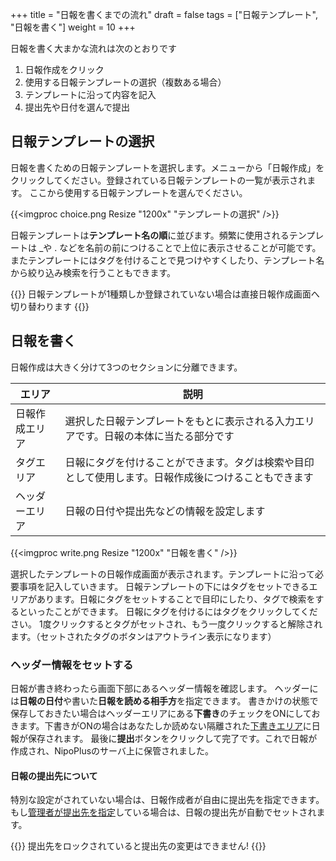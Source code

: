 +++
title = "日報を書くまでの流れ"
draft = false
tags = ["日報テンプレート", "日報を書く"]
weight = 10
+++


日報を書く大まかな流れは次のとおりです

1. 日報作成をクリック
1. 使用する日報テンプレートの選択（複数ある場合）
1. テンプレートに沿って内容を記入
1. 提出先や日付を選んで提出

## 日報テンプレートの選択

日報を書くための日報テンプレートを選択します。メニューから「日報作成」をクリックしてください。登録されている日報テンプレートの一覧が表示されます。
ここから使用する日報テンプレートを選んでください。

{{<imgproc choice.png Resize "1200x" "テンプレートの選択" />}}

日報テンプレートは**テンプレート名の順**に並びます。頻繁に使用されるテンプレートは _や . などを名前の前につけることで上位に表示させることが可能です。
またテンプレートにはタグを付けることで見つけやすくしたり、テンプレート名から絞り込み検索を行うこともできます。

{{<alice pos="right" icon="here">}}
日報テンプレートが1種類しか登録されていない場合は直接日報作成画面へ切り替わります
{{</alice>}}

## 日報を書く

日報作成は大きく分けて3つのセクションに分離できます。

|エリア|説明|
|---|---|
|日報作成エリア|選択した日報テンプレートをもとに表示される入力エリアです。日報の本体に当たる部分です|
|タグエリア|日報にタグを付けることができます。タグは検索や目印として使用します。日報作成後につけることもできます|
|ヘッダーエリア|日報の日付や提出先などの情報を設定します|

{{<imgproc write.png Resize "1200x" "日報を書く" />}}

選択したテンプレートの日報作成画面が表示されます。テンプレートに沿って必要事項を記入していきます。
日報テンプレートの下にはタグをセットできるエリアがあります。日報にタグをセットすることで目印にしたり、タグで検索をするといったことができます。
日報にタグを付けるにはタグをクリックしてください。
1度クリックするとタグがセットされ、もう一度クリックすると解除されます。（セットされたタグのボタンはアウトライン表示になります）

### ヘッダー情報をセットする

日報が書き終わったら画面下部にあるヘッダー情報を確認します。
ヘッダーには**日報の日付**や書いた**日報を読める相手方**を指定できます。
書きかけの状態で保存しておきたい場合はヘッダーエリアにある**下書き**のチェックをONにしておきます。下書きがONの場合はあなたしか読めない隔離された[下書きエリア](/report/write/draft/)に日報が保存されます。
最後に**提出**ボタンをクリックして完了です。これで日報が作成され、NipoPlusのサーバ上に保管されました。

#### 日報の提出先について

特別な設定がされていない場合は、日報作成者が自由に提出先を指定できます。もし[管理者が提出先を指定](/org/groupsetting/dist/)している場合は、日報の提出先が自動でセットされます。

{{<alice pos="right" icon="here">}}
提出先をロックされていると提出先の変更はできません!
{{</alice>}}
